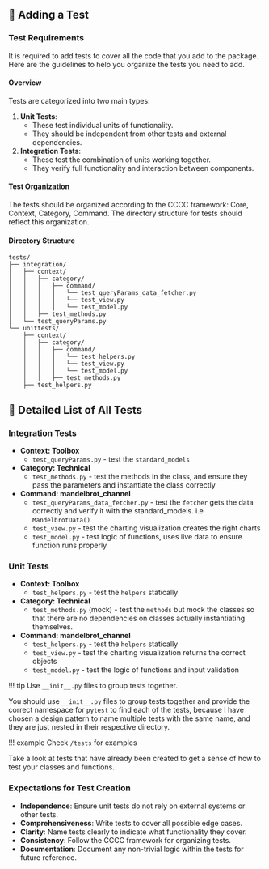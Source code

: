 ## 🧪 Adding a Test

### Test Requirements
It is required to add tests to cover all the code that you add to the package. Here are the
guidelines to help you organize the tests you need to add.

#### Overview
Tests are categorized into two main types:
1. **Unit Tests**:
   - These test individual units of functionality.
   - They should be independent from other tests and external dependencies.
2. **Integration Tests**:
   - These test the combination of units working together.
   - They verify full functionality and interaction between components.

#### Test Organization
The tests should be organized according to the CCCC framework: Core, Context, Category, Command. The directory structure for tests should reflect this organization.

#### Directory Structure

```
tests/
├── integration/
│   ├── context/
│   │   ├── category/
│   │   │   ├── command/
│   │   │   │   └── test_queryParams_data_fetcher.py
│   │   │   │   └── test_view.py
│   │   │   │   └── test_model.py
│   │   ├── test_methods.py
│   └── test_queryParams.py
└── unittests/
    ├── context/
    │   ├── category/
    │   │   ├── command/
    │   │   │   └── test_helpers.py
    │   │   │   └── test_view.py
    │   │   │   └── test_model.py
    │   │   ├── test_methods.py
    ├── test_helpers.py
```

## 📝 Detailed List of All Tests
### Integration Tests
- **Context: Toolbox**
  - `test_queryParams.py` - test the `standard_models`
- **Category: Technical**
  - `test_methods.py` - test the methods in the class, and ensure they pass the parameters and instantiate the class correctly
- **Command: mandelbrot_channel**
  - `test_queryParams_data_fetcher.py` - test the `fetcher` gets the data correctly and verify it with the standard_models. i.e `MandelbrotData()`
  - `test_view.py` - test the charting visualization creates the right charts
  - `test_model.py` - test logic of functions, uses live data to ensure function runs properly
### Unit Tests
- **Context: Toolbox**
  - `test_helpers.py` - test the `helpers` statically
- **Category: Technical**
  - `test_methods.py` (mock) - test the `methods` but mock the classes so that there are no dependencies on classes actually instantiating themselves.
- **Command: mandelbrot_channel**
  - `test_helpers.py` - test the `helpers` statically
  - `test_view.py` - test the charting visualization returns the correct objects
  - `test_model.py` - test the logic of functions and input validation

!!! tip Use `__init__.py` files to group tests together.

You should use `__init__.py` files to group tests together and provide the correct namespace for `pytest` to find each of the tests, because I have chosen a design pattern to name multiple tests with the same name, and they are just nested in their respective directory.

!!! example Check `/tests` for examples

Take a look at tests that have already been created to get a sense of how to test your classes and functions.

### Expectations for Test Creation
- **Independence**: Ensure unit tests do not rely on external systems or other tests.
- **Comprehensiveness**: Write tests to cover all possible edge cases.
- **Clarity**: Name tests clearly to indicate what functionality they cover.
- **Consistency**: Follow the CCCC framework for organizing tests.
- **Documentation**: Document any non-trivial logic within the tests for future reference.


